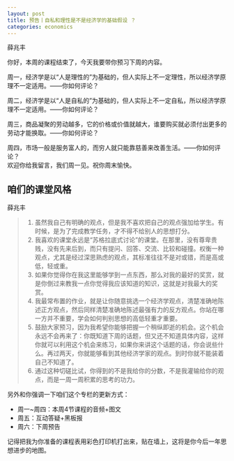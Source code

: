 ```yaml
---
layout: post
title: 预告丨自私和理性是不是经济学的基础假设 ？
categories: economics
---
```


薛兆丰


你好，本周的课程结束了，今天我要带你预习下周的内容。 

周一，经济学是以“人是理性的”为基础的，但人实际上不一定理性，所以经济学原理不一定适用。——你如何评论？ 

周二，经济学是以“人是自私的”为基础的，但人实际上不一定自私，所以经济学原理不一定适用。——你如何评论？

周三，商品凝聚的劳动越多，它的价格或价值就越大，谁要购买就必须付出更多的劳动才能换取。——你如何评论？ 

周四，市场一般是服务富人的，而穷人就只能靠慈善来改善生活。——你如何评论？  
欢迎你给我留言，我们周一见。祝你周末愉快。

## 咱们的课堂风格

薛兆丰

> 1. 虽然我自己有明确的观点，但是我不喜欢把自己的观点强加给学生。有时候，是为了完成教学任务，才不得不给别人的思想打分。  
> 2. 我喜欢的课堂永远是“苏格拉底式讨论”的课堂。在那里，没有尊卑贵贱，没有先来后到，而只有提问、回答、交流、比较和碰撞。权衡一种观点，尤其是经过深思熟虑的观点，其标准往往不是对或错，而是高或低，轻或重。  
> 3. 如果你觉得你在我这里能够学到一点东西，那么对我的最好的奖赏，就是你倒过来教我一点你觉得我应该知道的知识，这就是对我最大的奖赏。  
> 4. 我最常布置的作业，就是让你随意挑选一个经济学观点，清楚准确地陈述正方观点，然后同样清楚准确地陈述最强有力的反方观点。你站在哪一方并不重要，学会如何判别思想的高低轻重才重要。  
> 5. 鼓励大家预习，因为我希望你能够把握一个稍纵即逝的机会。这个机会永远不会再来了：你既知道下周的话题，但又还不知道具体内容，这样你就可以利用这个机会来练习，如果你来讲这个话题的话，你会说些什么。再过两天，你就能够看到其他经济学家的观点。到时你就不能装着自己不知道了。  
> 6. 通过这种切磋比试，你得到的不是我给你的分数，不是我灌输给你的观点，而是一周一周积累的思考的功力。

另外和你强调一下咱们这个专栏的更新方式：

* 周一~周四：本周4节课程的音频+图文
* 周五：互动答疑+黑板报
* 周六：下周预告

记得把我为你准备的课程表用彩色打印机打出来，贴在墙上，这将是你今后一年思想进步的地图。